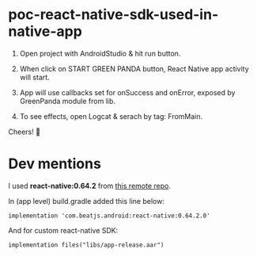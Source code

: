 # poc-react-native-sdk-used-in-native-app

1. Open project with AndroidStudio & hit run button.

2. When click on START GREEN PANDA button, React Native app activity will start.  

3. App will use callbacks set for onSuccess and onError, exposed by GreenPanda module from lib.  

4. To see effects, open Logcat & serach by tag: FromMain.

Cheers! 🍺


# Dev mentions

I used **react-native:0.64.2** from [this remote repo](https://central.sonatype.dev/artifact/com.beatjs.android/react-native/0.64.2.0).

In (app level) build.gradle added this line below:

`
    implementation 'com.beatjs.android:react-native:0.64.2.0'
`

And for custom react-native SDK:

`
    implementation files("libs/app-release.aar")
`
